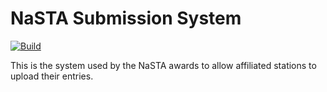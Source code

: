 # NaSTA Submission System

[![Build](https://github.com/thomasslee97/nasta-submission-system/workflows/CI/badge.svg)](https://github.com/thomasslee97/nasta-submission-system/actions)

This is the system used by the NaSTA awards to allow affiliated stations to upload their entries.
